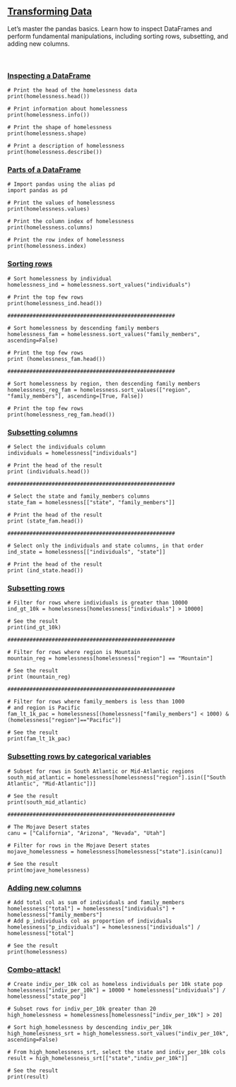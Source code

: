 ## [Transforming Data](https://campus.datacamp.com/courses/data-manipulation-with-pandas/transforming-dataframes)

Let’s master the pandas basics. Learn how to inspect DataFrames and perform fundamental manipulations, including sorting rows, subsetting, and adding new columns.

<br>

### [Inspecting a DataFrame](https://campus.datacamp.com/courses/data-manipulation-with-pandas/transforming-dataframes?ex=2)

```
# Print the head of the homelessness data
print(homelessness.head())

# Print information about homelessness
print(homelessness.info())

# Print the shape of homelessness
print(homelessness.shape)

# Print a description of homelessness
print(homelessness.describe())
```

### [Parts of a DataFrame](https://campus.datacamp.com/courses/data-manipulation-with-pandas/transforming-dataframes?ex=3)

```
# Import pandas using the alias pd
import pandas as pd

# Print the values of homelessness
print(homelessness.values)

# Print the column index of homelessness
print(homelessness.columns)

# Print the row index of homelessness
print(homelessness.index)
```

### [Sorting rows](https://campus.datacamp.com/courses/data-manipulation-with-pandas/transforming-dataframes?ex=5)

```
# Sort homelessness by individual
homelessness_ind = homelessness.sort_values("individuals")

# Print the top few rows
print(homelessness_ind.head())

#####################################################

# Sort homelessness by descending family members
homelessness_fam = homelessness.sort_values("family_members", ascending=False)

# Print the top few rows
print (homelessness_fam.head())

#####################################################

# Sort homelessness by region, then descending family members
homelessness_reg_fam = homelessness.sort_values(["region", "family_members"], ascending=[True, False])

# Print the top few rows
print(homelessness_reg_fam.head())
```

### [Subsetting columns](https://campus.datacamp.com/courses/data-manipulation-with-pandas/transforming-dataframes?ex=6)

```
# Select the individuals column
individuals = homelessness["individuals"]

# Print the head of the result
print (individuals.head())

#####################################################

# Select the state and family_members columns
state_fam = homelessness[["state", "family_members"]]

# Print the head of the result
print (state_fam.head())

#####################################################

# Select only the individuals and state columns, in that order
ind_state = homelessness[["individuals", "state"]]

# Print the head of the result
print (ind_state.head())
```

### [Subsetting rows](https://campus.datacamp.com/courses/data-manipulation-with-pandas/transforming-dataframes?ex=7)

```
# Filter for rows where individuals is greater than 10000
ind_gt_10k = homelessness[homelessness["individuals"] > 10000]

# See the result
print(ind_gt_10k)

#####################################################

# Filter for rows where region is Mountain
mountain_reg = homelessness[homelessness["region"] == "Mountain"]

# See the result
print (mountain_reg)

#####################################################

# Filter for rows where family_members is less than 1000 
# and region is Pacific
fam_lt_1k_pac = homelessness[(homelessness["family_members"] < 1000) & (homelessness["region"]=="Pacific")]

# See the result
print(fam_lt_1k_pac)
```

### [Subsetting rows by categorical variables](https://campus.datacamp.com/courses/data-manipulation-with-pandas/transforming-dataframes?ex=8)

```
# Subset for rows in South Atlantic or Mid-Atlantic regions
south_mid_atlantic = homelessness[homelessness["region"].isin(["South Atlantic", "Mid-Atlantic"])]

# See the result
print(south_mid_atlantic)

#####################################################

# The Mojave Desert states
canu = ["California", "Arizona", "Nevada", "Utah"]

# Filter for rows in the Mojave Desert states
mojave_homelessness = homelessness[homelessness["state"].isin(canu)]

# See the result
print(mojave_homelessness)
```

### [Adding new columns](https://campus.datacamp.com/courses/data-manipulation-with-pandas/transforming-dataframes?ex=10)

```
# Add total col as sum of individuals and family_members
homelessness["total"] = homelessness["individuals"] + homelessness["family_members"]
# Add p_individuals col as proportion of individuals
homelessness["p_individuals"] = homelessness["individuals"] / homelessness["total"]

# See the result
print(homelessness)
```

### [Combo-attack!](https://campus.datacamp.com/courses/data-manipulation-with-pandas/transforming-dataframes?ex=11)

```
# Create indiv_per_10k col as homeless individuals per 10k state pop
homelessness["indiv_per_10k"] = 10000 * homelessness["individuals"] / homelessness["state_pop"] 

# Subset rows for indiv_per_10k greater than 20
high_homelessness = homelessness[homelessness["indiv_per_10k"] > 20]

# Sort high_homelessness by descending indiv_per_10k
high_homelessness_srt = high_homelessness.sort_values("indiv_per_10k", ascending=False)

# From high_homelessness_srt, select the state and indiv_per_10k cols
result = high_homelessness_srt[["state","indiv_per_10k"]]

# See the result
print(result)
```
